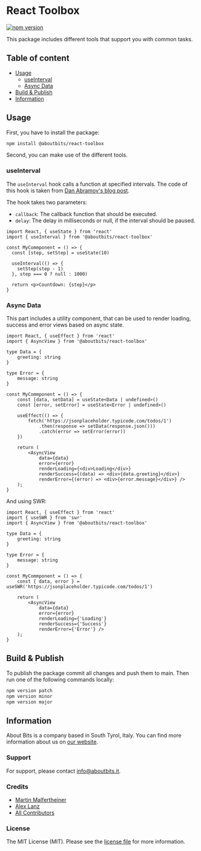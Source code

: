 React Toolbox
=============

[![npm version](https://badge.fury.io/js/%40aboutbits%2Freact-toolbox.svg)](https://badge.fury.io/js/%40aboutbits%2Freact-toolbox)

This package includes different tools that support you with common tasks.

## Table of content

- [Usage](#usage)
  - [useInterval](#useinterval)
  - [Async Data](#async-data)
- [Build & Publish](#build--publish)
- [Information](#information)

## Usage

First, you have to install the package:

```bash
npm install @aboutbits/react-toolbox
```

Second, you can make use of the different tools.

### useInterval

The `useInterval` hook calls a function at specified intervals. The code of this hook is taken from [Dan Abramov's blog post](https://overreacted.io/making-setinterval-declarative-with-react-hooks/).

The hook takes two parameters:

- `callback`: The callback function that should be executed.
- `delay`: The delay in milliseconds or null, if the interval should be paused.

```tsx
import React, { useState } from 'react'
import { useInterval } from '@aboutbits/react-toolbox'

const MyCommponent = () => {
  const [step, setStep] = useState(10)
  
  useInterval(() => {
    setStep(step - 1)
  }, step === 0 ? null : 1000)

  return <p>Countdown: {step}</p>
}
``` 

### Async Data

This part includes a utility component, that can be used to render loading, success and error views based on async state.

```tsx
import React, { useEffect } from 'react'
import { AsyncView } from '@aboutbits/react-toolbox'

type Data = {
    greeting: string
}

type Error = {
    message: string
}

const MyCommponent = () => {
    const [data, setData] = useState<Data | undefined>()
    const [error, setError] = useState<Error | undefined>()

    useEffect(() => {
        fetch('https://jsonplaceholder.typicode.com/todos/1')
            .then(response => setData(response.json()))
            .catch(error => setError(error))
    })

    return (
        <AsyncView
            data={data}
            error={error}
            renderLoading={<div>Loading</div>}
            renderSuccess={(data) => <div>{data.greeting}</div>}
            renderError={(error) => <div>{error.message}</div>} />
    );
}
```

And using SWR:

```tsx
import React, { useEffect } from 'react'
import { useSWR } from 'swr'
import { AsyncView } from '@aboutbits/react-toolbox'

type Data = {
    greeting: string
}

type Error = {
    message: string
}

const MyCommponent = () => {
    const { data, error } = useSWR('https://jsonplaceholder.typicode.com/todos/1')
    
    return (
        <AsyncView
            data={data}
            error={error}
            renderLoading={'Loading'}
            renderSuccess={'Success'}
            renderError={'Error'} />
    );
}
``` 

## Build & Publish

To publish the package commit all changes and push them to main. Then run one of the following commands locally:

```bash
npm version patch
npm version minor
npm version major
```

## Information

About Bits is a company based in South Tyrol, Italy. You can find more information about us on [our website](https://aboutbits.it).

### Support

For support, please contact [info@aboutbits.it](mailto:info@aboutbits.it).

### Credits

- [Martin Malfertheiner](https://github.com/mmalfertheiner)
- [Alex Lanz](https://github.com/alexlanz)
- [All Contributors](../../contributors)

### License

The MIT License (MIT). Please see the [license file](license.md) for more information.
